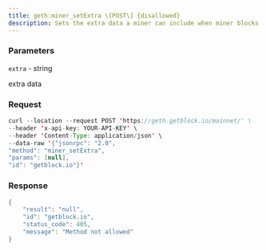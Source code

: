 ```yaml
---
title: geth:miner_setExtra \[POST\] {disallowed}
description: Sets the extra data a miner can include when miner blocks. This iscapped at 32 bytes.
---
```


### Parameters


`extra` - string

extra data

### Request

``` java
curl --location --request POST 'https://geth.getblock.io/mainnet/' \
--header 'x-api-key: YOUR-API-KEY' \
--header 'Content-Type: application/json' \
--data-raw '{"jsonrpc": "2.0",
"method": "miner_setExtra",
"params": [null],
"id": "getblock.io"}'
```

###  Response

``` java
{
    "result": "null",
    "id": "getblock.io",
    "status_code": 405,
    "message": "Method not allowed"
}
```

